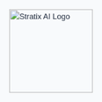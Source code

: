 <!DOCTYPE html>
<html lang="en">

<head>
    <meta charset="UTF-8">
    <meta name="viewport" content="width=device-width, initial-scale=1.0">
    <meta name="description" content="Stratix AI - Cutting-edge AI solutions for businesses">
    <title>Stratix AI | AI Solutions for Business Growth</title>
    <link rel="preconnect" href="https://fonts.googleapis.com">
    <link rel="preconnect" href="https://fonts.gstatic.com" crossorigin>
    <link href="https://fonts.googleapis.com/css2?family=Space+Grotesk:wght@300;400;500;600;700&display=swap" rel="stylesheet">
    <link rel="stylesheet" href="https://res.cloudinary.com/dhpl09d00/image/upload/v1744120867/Screenshot_2025-04-07_at_9.52.00_PM_vpj01g.png">
    <style>
        :root {
            --primary: #2563eb;
            --primary-dark: #1d4ed8;
            --dark: #1e293b;
            --light: #f8fafc;
            --gray: #94a3b8;
            --success: #10b981;
        }
        * {
            margin: 0;
            padding: 0;
            box-sizing: border-box;
        }
        body {
            font-family: 'Space Grotesk', sans-serif;
            line-height: 1.6;
            color: var(--dark);
            background-color: var(--light);
            overflow-x: hidden;
        }
        /* Splash Screen */
        #splash {
            position: fixed;
            top: 0;
            left: 0;
            width: 100%;
            height: 100%;
            background-color: var(--light);
            display: flex;
            justify-content: center;
            align-items: center;
            z-index: 9999;
            transition: opacity 1s ease;
        }
        #splash img {
            width: 150px;
            height: auto;
            animation: pulse 2s infinite;
        }
        @keyframes pulse {
            0% { transform: scale(1); }
            50% { transform: scale(1.1); }
            100% { transform: scale(1); }
        }
        /* Floating Shapes Background */
        .floating-shapes {
            position: absolute;
            width: 100%;
            height: 100%;
            overflow: hidden;
            z-index: -1;
            top: 0;
            left: 0;
        }
        .shape {
            position: absolute;
            opacity: 0.15;
            filter: blur(60px);
            border-radius: 50%;
        }
        .shape-1 {
            width: 400px;
            height: 400px;
            background: var(--primary);
            top: 10%;
            left: 5%;
            animation: float 15s infinite ease-in-out;
        }
        .shape-2 {
            width: 300px;
            height: 300px;
            background: #10b981;
            bottom: 15%;
            right: 10%;
            animation: float 12s infinite ease-in-out reverse;
        }
        .shape-3 {
            width: 250px;
            height: 250px;
            background: #7c3aed;
            top: 40%;
            right: 20%;
            animation: float 18s infinite ease-in-out;
            animation-delay: 2s;
        }
        @keyframes float {
            0%, 100% { transform: translate(0, 0) rotate(0deg); }
            50% { transform: translate(30px, 40px) rotate(5deg); }
        }
        /* Gradient Backgrounds */
        .gradient-bg {
            background: radial-gradient(circle at 70% 30%, rgba(37, 99, 235, 0.08) 0%, rgba(255,255,255,1) 60%);
        }
        .gradient-text {
            background: linear-gradient(90deg, var(--primary), #7c3aed);
            -webkit-background-clip: text;
            -webkit-text-fill-color: transparent;
            display: inline;
        }
        /* Tech Cards */
        .tech-card {
            background: white;
            border-radius: 16px;
            padding: 2rem;
            box-shadow: 0 10px 30px rgba(0, 0, 0, 0.05);
            position: relative;
            overflow: hidden;
            transition: transform 0.4s ease, box-shadow 0.4s ease;
            border: 1px solid rgba(0, 0, 0, 0.03);
        }
        .tech-card::before {
            content: '';
            position: absolute;
            top: -50%;
            left: -50%;
            width: 200%;
            height: 200%;
            background: linear-gradient(45deg, transparent, rgba(37, 99, 235, 0.03), transparent);
            transform: rotate(45deg);
            z-index: 0;
            transition: all 0.6s ease;
        }
        .tech-card:hover {
            transform: translateY(-8px);
            box-shadow: 0 15px 40px rgba(0, 0, 0, 0.1);
        }
        .tech-card:hover::before {
            transform: rotate(45deg) translate(10%, 10%);
        }
        /* AI Chips */
        .ai-chip {
            display: inline-block;
            background: rgba(37, 99, 235, 0.1);
            color: var(--primary);
            padding: 0.5rem 1rem;
            border-radius: 100px;
            font-size: 0.9rem;
            margin-right: 0.5rem;
            margin-bottom: 0.5rem;
            transition: all 0.3s ease;
        }
        .ai-chip:hover {
            background: rgba(37, 99, 235, 0.2);
            transform: translateY(-2px);
        }
        /* Animated Illustrations */
        .animated-illustration {
            width: 100%;
            max-width: 500px;
            height: auto;
            margin: 2rem auto;
            position: relative;
        }
        .pulse-dot {
            position: absolute;
            width: 12px;
            height: 12px;
            background: var(--primary);
            border-radius: 50%;
            animation: pulse 2s infinite;
        }
        @keyframes pulse {
            0%, 100% { transform: scale(1); opacity: 1; }
            50% { transform: scale(1.3); opacity: 0.7; }
        }
        /* Network Grid */
        .network-grid {
            display: grid;
            grid-template-columns: repeat(3, 1fr);
            gap: 1rem;
            margin: 3rem 0;
        }
        .network-node {
            background: white;
            border-radius: 12px;
            padding: 1.5rem;
            text-align: center;
            transition: all 0.3s ease;
            position: relative;
            overflow: hidden;
        }
        .network-node::after {
            content: '';
            position: absolute;
            top: 0;
            left: 0;
            width: 100%;
            height: 4px;
            background: linear-gradient(90deg, var(--primary), #7c3aed);
        }
        .network-node:hover {
            transform: translateY(-5px);
            box-shadow: 0 10px 25px rgba(0, 0, 0, 0.08);
        }
        /* Header */
        header {
            position: fixed;
            top: 0;
            width: 100%;
            background-color: rgba(255, 255, 255, 0.95);
            box-shadow: 0 2px 10px rgba(0, 0, 0, 0.1);
            z-index: 100;
            transition: all 0.3s ease;
            backdrop-filter: blur(10px);
        }
        header.scrolled {
            background-color: rgba(255, 255, 255, 0.98);
            box-shadow: 0 4px 15px rgba(0, 0, 0, 0.1);
        }
        nav {
            display: flex;
            justify-content: space-between;
            align-items: center;
            padding: 1rem 2rem;
            max-width: 1400px;
            margin: 0 auto;
        }
        .logo img {
            height: 40px;
            width: auto;
            transition: transform 0.3s ease;
        }
        .logo:hover img {
            transform: scale(1.05);
        }
        .nav-links {
            display: flex;
            gap: 2rem;
            align-items: center;
        }
        .nav-links a {
            text-decoration: none;
            color: var(--dark);
            font-weight: 500;
            transition: color 0.3s ease;
            position: relative;
        }
        .nav-links a:hover {
            color: var(--primary);
        }
        .nav-links a:after {
            content: '';
            position: absolute;
            width: 0;
            height: 2px;
            bottom: -5px;
            left: 0;
            background-color: var(--primary);
            transition: width 0.3s ease;
        }
        .nav-links a:hover:after {
            width: 100%;
        }
        .cta-btn {
            background-color: var(--primary);
            color: white;
            padding: 0.6rem 1.2rem;
            border-radius: 6px;
            font-weight: 600;
            transition: all 0.3s ease;
            position: relative;
            overflow: hidden;
        }
        .cta-btn:hover {
            background-color: var(--primary-dark);
            transform: translateY(-2px);
            box-shadow: 0 5px 15px rgba(37, 99, 235, 0.3);
        }
        .cta-btn::after {
            content: '';
            position: absolute;
            top: -50%;
            left: -50%;
            width: 200%;
            height: 200%;
            background: linear-gradient(transparent, rgba(255,255,255,0.3), transparent);
            transform: rotate(45deg);
            transition: all 0.6s ease;
        }
        .cta-btn:hover::after {
            left: 100%;
        }
        #menu-toggle {
            display: none;
            background: none;
            border: none;
            font-size: 1.5rem;
            cursor: pointer;
            color: var(--dark);
            transition: transform 0.3s ease;
        }
        #menu-toggle:hover {
            transform: scale(1.1);
        }
        /* Main Content */
        main {
            padding-top: 80px;
            max-width: 1400px;
            margin: 0 auto;
            position: relative;
        }
        section {
            padding: 6rem 2rem;
            scroll-margin-top: 80px;
            position: relative;
        }
        section:nth-child(even) {
            background-color: #f1f5f9;
        }
        h1, h2, h3 {
            line-height: 1.2;
            margin-bottom: 1.5rem;
        }
        h1 {
            font-size: 3.5rem;
            font-weight: 700;
        }
        h2 {
            font-size: 2.5rem;
            text-align: center;
            margin-bottom: 3rem;
            position: relative;
        }
        h2:after {
            content: '';
            position: absolute;
            width: 80px;
            height: 4px;
            background: linear-gradient(90deg, var(--primary), #7c3aed);
            bottom: -15px;
            left: 50%;
            transform: translateX(-50%);
            border-radius: 2px;
        }
        h3 {
            font-size: 1.5rem;
            color: var(--primary);
        }
        p {
            margin-bottom: 1rem;
            color: var(--gray);
        }
        /* Hero Section */
        .hero {
            min-height: 80vh;
            display: flex;
            flex-direction: column;
            justify-content: center;
            align-items: center;
            text-align: center;
            position: relative;
            overflow: hidden;
        }
        .hero-content {
            position: relative;
            z-index: 2;
            max-width: 800px;
        }
        .hero p {
            font-size: 1.5rem;
            max-width: 700px;
            margin: 2rem auto;
        }
        .hero button {
            background-color: var(--primary);
            color: white;
            border: none;
            padding: 1rem 2rem;
            font-size: 1.1rem;
            border-radius: 8px;
            cursor: pointer;
            font-weight: 600;
            transition: all 0.4s ease;
            position: relative;
            overflow: hidden;
            box-shadow: 0 10px 20px rgba(37, 99, 235, 0.2);
        }
        .hero button:hover {
            background-color: var(--primary-dark);
            transform: translateY(-5px);
            box-shadow: 0 15px 30px rgba(37, 99, 235, 0.3);
        }
        .hero button::after {
            content: '';
            position: absolute;
            top: -50%;
            left: -50%;
            width: 200%;
            height: 200%;
            background: linear-gradient(transparent, rgba(255,255,255,0.4), transparent);
            transform: rotate(45deg);
            transition: all 0.6s ease;
        }
        .hero button:hover::after {
            left: 100%;
        }
        /* Grid Layouts */
        .services-list, .industries-list {
            display: grid;
            grid-template-columns: repeat(auto-fit, minmax(300px, 1fr));
            gap: 2rem;
            margin-top: 2rem;
        }
        /* Contact Form */
        .contact-form {
            max-width: 600px;
            margin: 0 auto;
            background: white;
            padding: 2.5rem;
            border-radius: 16px;
            box-shadow: 0 10px 30px rgba(0, 0, 0, 0.08);
            position: relative;
            overflow: hidden;
        }
        .contact-form::before {
            content: '';
            position: absolute;
            top: 0;
            left: 0;
            width: 100%;
            height: 5px;
            background: linear-gradient(90deg, var(--primary), #7c3aed);
        }
        .contact-form p {
            text-align: center;
            margin-bottom: 2rem;
        }
        form {
            display: flex;
            flex-direction: column;
            gap: 1.5rem;
        }
        .form-group {
            position: relative;
        }
        label {
            font-weight: 500;
            color: var(--dark);
            margin-bottom: 0.5rem;
            display: block;
        }
        input, textarea, select {
            padding: 0.8rem 1rem;
            border: 1px solid #e2e8f0;
            border-radius: 8px;
            font-family: inherit;
            font-size: 1rem;
            transition: all 0.3s ease;
            width: 100%;
            background: #f8fafc;
        }
        input:focus, textarea:focus, select:focus {
            outline: none;
            border-color: var(--primary);
            box-shadow: 0 0 0 3px rgba(37, 99, 235, 0.1);
            background: white;
        }
        textarea {
            resize: vertical;
            min-height: 150px;
        }
        form button {
            background-color: var(--primary);
            color: white;
            border: none;
            padding: 1rem;
            font-size: 1rem;
            border-radius: 8px;
            cursor: pointer;
            font-weight: 600;
            transition: all 0.3s ease;
            margin-top: 1rem;
        }
        form button:hover {
            background-color: var(--primary-dark);
            transform: translateY(-2px);
            box-shadow: 0 5px 15px rgba(37, 99, 235, 0.2);
        }
        /* Footer */
        footer {
            text-align: center;
            padding: 3rem 2rem;
            background-color: var(--dark);
            color: white;
            position: relative;
            overflow: hidden;
        }
        footer::before {
            content: '';
            position: absolute;
            top: 0;
            left: 0;
            width: 100%;
            height: 5px;
            background: linear-gradient(90deg, var(--primary), #7c3aed);
        }
        footer p {
            color: rgba(255,255,255,0.8);
        }
        .footer-content {
            max-width: 1200px;
            margin: 0 auto;
            display: grid;
            grid-template-columns: repeat(auto-fit, minmax(200px, 1fr));
            gap: 2rem;
            text-align: left;
            padding-bottom: 2rem;
        }
        .footer-logo img {
            height: 40px;
            margin-bottom: 1rem;
            filter: brightness(0) invert(1);
        }
        .footer-links h3 {
            color: white;
            margin-bottom: 1rem;
            font-size: 1.2rem;
        }
        .footer-links ul {
            list-style: none;
        }
        .footer-links li {
            margin-bottom: 0.5rem;
        }
        .footer-links a {
            color: rgba(255,255,255,0.8);
            text-decoration: none;
            transition: color 0.3s ease;
        }
        .footer-links a:hover {
            color: white;
        }
        .social-links {
            display: flex;
            gap: 1rem;
            margin-top: 1rem;
        }
        .social-links a {
            color: white;
            width: 40px;
            height: 40px;
            border-radius: 50%;
            background: rgba(255,255,255,0.1);
            display: flex;
            align-items: center;
            justify-content: center;
            transition: all 0.3s ease;
        }
        .social-links a:hover {
            background: var(--primary);
            transform: translateY(-3px);
        }
        .footer-bottom {
            border-top: 1px solid rgba(255, 255, 255, 0.1);
            padding-top: 1.5rem;
            margin-top: 2rem;
        }
        /* Animations */
        .fade-in {
            opacity: 0;
            animation: fadeIn 1s ease forwards;
        }
        @keyframes fadeIn {
            to { opacity: 1; }
        }
        /* Back to Top Button */
        #back-to-top {
            position: fixed;
            bottom: 2rem;
            right: 2rem;
            width: 50px;
            height: 50px;
            background-color: var(--primary);
            color: white;
            border: none;
            border-radius: 50%;
            display: flex;
            justify-content: center;
            align-items: center;
            cursor: pointer;
            opacity: 0;
            visibility: hidden;
            transition: all 0.3s ease;
            z-index: 99;
            box-shadow: 0 5px 15px rgba(0, 0, 0, 0.1);
        }
        #back-to-top.visible {
            opacity: 1;
            visibility: visible;
        }
        #back-to-top:hover {
            background-color: var(--primary-dark);
            transform: translateY(-5px);
        }
        /* Mobile Styles */
        @media (max-width: 768px) {
            h1 {
                font-size: 2.5rem;
            }
            h2 {
                font-size: 2rem;
            }
            .nav-links {
                position: fixed;
                top: 80px;
                left: 0;
                width: 100%;
                background-color: white;
                flex-direction: column;
                gap: 1rem;
                padding: 2rem;
                box-shadow: 0 10px 15px rgba(0, 0, 0, 0.1);
                transform: translateY(-150%);
                transition: transform 0.3s ease;
            }
            .nav-links.show {
                transform: translateY(0);
            }
            .nav-links a {
                padding: 0.5rem 0;
            }
            #menu-toggle {
                display: block;
            }
            section {
                padding: 4rem 1.5rem;
            }
            .hero {
                min-height: 70vh;
                padding: 0 1.5rem;
            }
            .services-list, .industries-list {
                grid-template-columns: 1fr;
            }
            .footer-content {
                grid-template-columns: 1fr;
                text-align: center;
            }
            .footer-links {
                text-align: center;
            }
            .social-links {
                justify-content: center;
            }
        }
    </style>
</head>

<body>
    <div id="splash">
        <img src="https://res.cloudinary.com/dhpl09d00/image/upload/v1744120867/Screenshot_2025-04-07_at_9.52.00_PM_vpj01g.png" alt="Stratix AI Logo">
    </div>
    <div class="floating-shapes">
        <div class="shape shape-1"></div>
        <div class="shape shape-2"></div>
        <div class="shape shape-3"></div>
    </div>
    <header>
        <nav>
            <div class="logo">
                <img src="https://res.cloudinary.com/dhpl09d00/image/upload/v1744120867/Screenshot_2025-04-07_at_9.52.00_PM_vpj01g.png" alt="Stratix AI Logo">
            </div>
            <div class="nav-links">
                <a href="#about">About</a>
                <a href="#services">Services</a>
                <a href="#industries">Industries</a>
                <a href="#contact">Contact</a>
                <a class="cta-btn" href="#signup">Free Demo</a>
            </div>
            <button id="menu-toggle" aria-label="Toggle Navigation">☰</button>
        </nav>
    </header>
    <main>
        <section class="hero gradient-bg fade-in" id="hero">
            <div class="hero-content">
                <h1>Transform Your Business with <span class="gradient-text">AI</span></h1>
                <p>Innovative AI solutions designed to help startups and growing businesses compete in the digital age.</p>
                <button onclick="window.location.href='#contact'">Get Started Today</button>
            </div>    
            <div class="animated-illustration">
                <svg viewBox="0 0 500 300" xmlns="http://www.w3.org/2000/svg">
                    <!-- AI network illustration -->
                    <circle cx="250" cy="150" r="100" fill="none" stroke="var(--primary)" stroke-width="2" stroke-dasharray="5,5"/>
                    <circle cx="250" cy="150" r="70" fill="none" stroke="var(--primary)" stroke-width="2" stroke-dasharray="3,3"/>  
                    <!-- Nodes -->
                    <circle cx="250" cy="150" r="10" fill="var(--primary)"/>
                    <circle cx="150" cy="150" r="8" fill="var(--primary)" class="pulse-dot" style="top: 140px; left: 140px;"/>
                    <circle cx="350" cy="150" r="8" fill="var(--primary)" class="pulse-dot" style="top: 140px; left: 340px; animation-delay: 0.5s;"/>
                    <circle cx="250" cy="50" r="8" fill="var(--primary)" class="pulse-dot" style="top: 40px; left: 240px; animation-delay: 1s;"/>
                    <circle cx="250" cy="250" r="8" fill="var(--primary)" class="pulse-dot" style="top: 240px; left: 240px; animation-delay: 1.5s;"/>
                    <!-- Connecting lines -->
                    <line x1="250" y1="150" x2="150" y2="150" stroke="var(--primary)" stroke-width="2" stroke-opacity="0.3"/>
                    <line x1="250" y1="150" x2="350" y2="150" stroke="var(--primary)" stroke-width="2" stroke-opacity="0.3"/>
                    <line x1="250" y1="150" x2="250" y2="50" stroke="var(--primary)" stroke-width="2" stroke-opacity="0.3"/>
                    <line x1="250" y1="150" x2="250" y2="250" stroke="var(--primary)" stroke-width="2" stroke-opacity="0.3"/>
                </svg>
            </div>
        </section>
        <section id="about" class="fade-in">
            <h2>About Us</h2>
            <div class="about-content">
                <div class="tech-card" style="max-width: 1000px; margin: 0 auto;">
                    <h3 style="color: var(--primary); margin-bottom: 1rem;">The Future of Business AI Starts Here</h3>
                    <p>Stratix AI is a forward-thinking startup dedicated to bringing powerful AI solutions to businesses at all stages. Founded in 2024, we're building the tools that will help shape the future of intelligent business operations.</p>
                    <p>Our team combines cutting-edge technical expertise with a deep understanding of business challenges. We're passionate about creating AI solutions that are both powerful and accessible.</p>
                    <div style="margin-top: 2rem; display: flex; flex-wrap: wrap;">
                        <span class="ai-chip"><i class="fas fa-bolt" style="margin-right: 5px;"></i> Fast Implementation</span>
                        <span class="ai-chip"><i class="fas fa-lock" style="margin-right: 5px;"></i> Secure By Design</span>
                        <span class="ai-chip"><i class="fas fa-sync-alt" style="margin-right: 5px;"></i> Continuous Learning</span>
                        <span class="ai-chip"><i class="fas fa-expand" style="margin-right: 5px;"></i> Scalable Solutions</span>
                    </div>
                </div>
                <div class="network-grid">
                    <div class="network-node">
                        <i class="fas fa-rocket" style="font-size: 2rem; color: var(--primary); margin-bottom: 1rem;"></i>
                        <h3>Innovation</h3>
                        <p>Pushing boundaries with cutting-edge AI research</p>
                    </div>
                    <div class="network-node">
                        <i class="fas fa-handshake" style="font-size: 2rem; color: var(--primary); margin-bottom: 1rem;"></i>
                        <h3>Partnership</h3>
                        <p>Collaborative approach to solving problems</p>
                    </div>
                    <div class="network-node">
                        <i class="fas fa-lightbulb" style="font-size: 2rem; color: var(--primary); margin-bottom: 1rem;"></i>
                        <h3>Creativity</h3>
                        <p>Unique solutions tailored to your needs</p>
                    </div>
                </div>
            </div>
        </section>
        <section id="services" class="fade-in gradient-bg">
            <h2>Our Services</h2>
            <div class="services-list">
                <div class="tech-card">
                    <h3><i class="fas fa-robot" style="margin-right: 10px;"></i> AI Consulting</h3>
                    <p>Strategic guidance to help you identify the best AI opportunities for your specific business needs and goals.</p>
                    <div style="margin-top: 1rem;">
                        <span class="ai-chip">Strategy</span>
                        <span class="ai-chip">Roadmapping</span>
                        <span class="ai-chip">Implementation</span>
                    </div>
                </div>
                <div class="tech-card">
                    <h3><i class="fas fa-brain" style="margin-right: 10px;"></i> Machine Learning</h3>
                    <p>Custom ML models designed to extract insights from your data and automate complex processes.</p>
                    <div style="margin-top: 1rem;">
                        <span class="ai-chip">Predictive Analytics</span>
                        <span class="ai-chip">Automation</span>
                    </div>
                </div>
                <div class="tech-card">
                    <h3><i class="fas fa-comment-dots" style="margin-right: 10px;"></i> NLP Solutions</h3>
                    <p>Natural language processing to help you understand and interact with customers more effectively.</p>
                    <div style="margin-top: 1rem;">
                        <span class="ai-chip">Chatbots</span>
                        <span class="ai-chip">Sentiment Analysis</span>
                    </div>
                </div>
                <div class="tech-card">
                    <h3><i class="fas fa-eye" style="margin-right: 10px;"></i> Computer Vision</h3>
                    <p>Image and video analysis solutions to automate visual inspection and recognition tasks.</p>
                    <div style="margin-top: 1rem;">
                        <span class="ai-chip">Object Detection</span>
                        <span class="ai-chip">Quality Control</span>
                    </div>
                </div>
                <div class="tech-card">
                    <h3><i class="fas fa-database" style="margin-right: 10px;"></i> Data Solutions</h3>
                    <p>Turn your raw data into actionable intelligence with our comprehensive data analysis pipelines.</p>
                    <div style="margin-top: 1rem;">
                        <span class="ai-chip">Analytics</span>
                        <span class="ai-chip">Visualization</span>
                    </div>
                </div>
                <div class="tech-card">
                    <h3><i class="fas fa-puzzle-piece" style="margin-right: 10px;"></i> AI Integration</h3>
                    <p>Seamless implementation of AI capabilities into your existing systems and workflows.</p>
                    <div style="margin-top: 1rem;">
                        <span class="ai-chip">APIs</span>
                        <span class="ai-chip">Microservices</span>
                    </div>
                </div>
            </div>
        </section>
        <section id="industries" class="fade-in">
            <h2>Industries We Serve</h2>
            <div class="industries-list">
                <div class="tech-card">
                    <h3><i class="fas fa-shopping-cart" style="margin-right: 10px;"></i> E-commerce</h3>
                    <p>Enhance customer experiences with personalized recommendations and intelligent search.</p>
                    <div style="margin-top: 1rem;">
                        <span class="ai-chip">Recommendations</span>
                        <span class="ai-chip">Visual Search</span>
                    </div>
                </div>
                <div class="tech-card">
                    <h3><i class="fas fa-heartbeat" style="margin-right: 10px;"></i> Healthcare</h3>
                    <p>Support medical professionals with diagnostic tools and patient management systems.</p>
                    <div style="margin-top: 1rem;">
                        <span class="ai-chip">Diagnostics</span>
                        <span class="ai-chip">Patient Care</span>
                    </div>
                </div>
                <div class="tech-card">
                    <h3><i class="fas fa-chart-line" style="margin-right: 10px;"></i> Finance</h3>
                    <p>Detect fraud, assess risk, and personalize financial services with AI-powered solutions.</p>
                    <div style="margin-top: 1rem;">
                        <span class="ai-chip">Fraud Detection</span>
                        <span class="ai-chip">Risk Assessment</span>
                    </div>
                </div>
                <div class="tech-card">
                    <h3><i class="fas fa-industry" style="margin-right: 10px;"></i> Manufacturing</h3>
                    <p>Optimize production lines and quality control with intelligent monitoring systems.</p>
                    <div style="margin-top: 1rem;">
                        <span class="ai-chip">Predictive Maintenance</span>
                        <span class="ai-chip">Quality Control</span>
                    </div>
                </div>
                <div class="tech-card">
                    <h3><i class="fas fa-bullseye" style="margin-right: 10px;"></i> Marketing</h3>
                    <p>Create more effective campaigns with AI-driven customer insights and content generation.</p>
                    <div style="margin-top: 1rem;">
                        <span class="ai-chip">Customer Insights</span>
                        <span class="ai-chip">Content Generation</span>
                    </div>
                </div>
                <div class="tech-card">
                    <h3><i class="fas fa-wifi" style="margin-right: 10px;"></i> Technology</h3>
                    <p>Enhance your tech products with cutting-edge AI capabilities and intelligent features.</p>
                    <div style="margin-top: 1rem;">
                        <span class="ai-chip">SaaS</span>
                        <span class="ai-chip">Developer Tools</span>
                    </div>
                </div>
            </div>
        </section>
        <section id="contact" class="fade-in" style="padding-bottom: 0;">
            <div class="contact-form">
                <h2>Let's Build Something Amazing</h2>
                <p>As a new startup, we're excited to work with innovative partners. Reach out to discuss how we can help bring your AI vision to life.</p>
                <form id="contactForm" action="#" method="POST">
                    <div style="display: grid; grid-template-columns: 1fr 1fr; gap: 1rem;">
                        <div class="form-group">
                            <label for="name">Name*</label>
                            <input type="text" id="name" name="name" required>
                        </div>
                        <div class="form-group">
                            <label for="email">Email*</label>
                            <input type="email" id="email" name="email" required>
                        </div>
                    </div>
                    <div class="form-group">
                        <label for="company">Company</label>
                        <input type="text" id="company" name="company">
                    </div>
                    <div class="form-group">
                        <label for="service">Service of Interest</label>
                        <select id="service" name="service">
                            <option value="">Select a service</option>
                            <option value="consulting">AI Consulting</option>
                            <option value="ml">Machine Learning</option>
                            <option value="nlp">NLP Solutions</option>
                            <option value="vision">Computer Vision</option>
                            <option value="data">Data Solutions</option>
                            <option value="integration">AI Integration</option>
                        </select>
                    </div>
                    <div class="form-group">
                        <label for="message">How can we help you?*</label>
                        <textarea id="message" name="message" rows="5" required></textarea>
                    </div>
                    <button type="submit">Send Message <i class="fas fa-paper-plane" style="margin-left: 8px;"></i></button>
                </form>
            </div>   
            <div style="margin-top: 4rem; text-align: center;">
                <h3>Prefer to email us directly?</h3>
                <p style="font-size: 1.2rem; margin-top: 1rem;">
                    <a href="mailto:hello@stratixai.com" style="color: var(--primary); text-decoration: none; font-weight: 600;">hello@stratixai.com</a>
                </p>
            </div>
        </section>
    </main>
    <footer>
        <div class="footer-content">
            <div class="footer-logo">
                <img src="https://res.cloudinary.com/dhpl09d00/image/upload/v1744120867/Screenshot_2025-04-07_at_9.52.00_PM_vpj01g.png" alt="Stratix AI Logo">
                <p>Building the future of business AI, one solution at a time.</p>
                <div class="social-links">
                    <a href="#"><i class="fab fa-twitter"></i></a>
                    <a href="#"><i class="fab fa-linkedin"></i></a>
                    <a href="#"><i class="fab fa-github"></i></a>
                </div>
            </div>
            <div class="footer-links">
                <h3>Quick Links</h3>
                <ul>
                    <li><a href="#about">About Us</a></li>
                    <li><a href="#services">Services</a></li>
                    <li><a href="#industries">Industries</a></li>
                    <li><a href="#contact">Contact</a></li>
                </ul>
            </div>
            <div class="footer-links">
                <h3>Resources</h3>
                <ul>
                    <li><a href="#">Blog</a></li>
                    <li><a href="#">Documentation</a></li>
                    <li><a href="#">API Reference</a></li>
                    <li><a href="#">Case Studies</a></li>
                </ul>
            </div>
            <div class="footer-links">
                <h3>Legal</h3>
                <ul>
                    <li><a href="#">Privacy Policy</a></li>
                    <li><a href="#">Terms of Service</a></li>
                    <li><a href="#">Cookie Policy</a></li>
                </ul>
            </div>
        </div>
        <div class="footer-bottom">
            <p>&copy; 2024 Stratix AI. All rights reserved.</p>
        </div>
    </footer>
    <button id="back-to-top" aria-label="Back to top">↑</button>
    <script>
        document.addEventListener('DOMContentLoaded', () => {
            // Splash screen
            const splash = document.getElementById('splash');
            setTimeout(() => {
                splash.style.opacity = '0';
                setTimeout(() => splash.style.display = 'none', 1000);
            }, 2000);
            // Mobile menu toggle
            const menuToggle = document.getElementById('menu-toggle');
            const navLinks = document.querySelector('.nav-links');
            menuToggle.addEventListener('click', () => {
                navLinks.classList.toggle('show');
                menuToggle.innerHTML = navLinks.classList.contains('show') ? '✕' : '☰';
            });
            // Close mobile menu when clicking a link
            document.querySelectorAll('.nav-links a').forEach(link => {
                link.addEventListener('click', () => {
                    navLinks.classList.remove('show');
                    menuToggle.innerHTML = '☰';
                });
            });
            // Header scroll effect
            const header = document.querySelector('header');
            window.addEventListener('scroll', () => {
                if (window.scrollY > 50) {
                    header.classList.add('scrolled');
                } else {
                    header.classList.remove('scrolled');
                }
            });
            // Back to top button
            const backToTop = document.getElementById('back-to-top');
            window.addEventListener('scroll', () => {
                if (window.scrollY > 300) {
                    backToTop.classList.add('visible');
                } else {
                    backToTop.classList.remove('visible');
                }
            });
            backToTop.addEventListener('click', () => {
                window.scrollTo({
                    top: 0,
                    behavior: 'smooth'
                });
            });
            // Form submission
            const contactForm = document.getElementById('contactForm');
            contactForm.addEventListener('submit', (e) => {
                e.preventDefault();
                // Here you would typically send the form data to your server
                alert('Thank you for your message! We will get back to you soon.');
                contactForm.reset();
            });
            // Animate elements when they come into view
            const fadeEls = document.querySelectorAll('.fade-in');
            const observer = new IntersectionObserver((entries) => {
                entries.forEach(entry => {
                    if (entry.isIntersecting) {
                        entry.target.style.animation = `fadeIn 1s ease forwards`;
                        observer.unobserve(entry.target);
                    }
                });
            }, { threshold: 0.1 });
            fadeEls.forEach(el => observer.observe(el));
            // Tech card hover effects
            document.querySelectorAll('.tech-card').forEach(card => {
                card.addEventListener('mousemove', (e) => {
                    const x = e.pageX - card.offsetLeft;
                    const y = e.pageY - card.offsetTop;  
                    card.style.setProperty('--mouse-x', `${x}px`);
                    card.style.setProperty('--mouse-y', `${y}px`);
                });
            });
        });
    </script>
</body>
</html>
